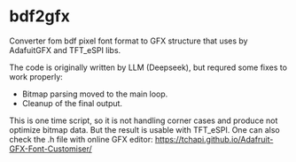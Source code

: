 # bdf2gfx

Converter fom bdf pixel font format to GFX structure that uses by AdafuitGFX and TFT_eSPI libs.

The code is originally written by LLM (Deepseek), but requred some fixes to work properly:

* Bitmap parsing moved to the main loop.
* Cleanup of the final output.

This is one time script, so it is not handling corner cases and produce not optimize bitmap data. But the result is usable with TFT_eSPI. One can also check the .h file with online GFX editor: 
https://tchapi.github.io/Adafruit-GFX-Font-Customiser/
